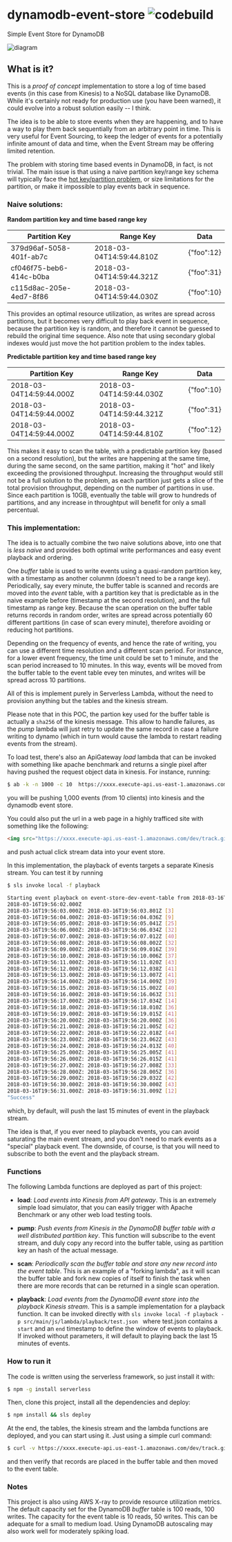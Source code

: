 # dynamodb-event-store   ![codebuild](https://codebuild.us-east-1.amazonaws.com/badges?uuid=eyJlbmNyeXB0ZWREYXRhIjoieUNIR0o0d0tpRmJab0huNkxETitablhCYWNmc3l0d0pLanRIbFQyRlJmNmRRQ2lTcGFhZUZyR3VjeEx3ZEwxdVRLOUozb0tyQWdtbm9iTXcwaGpxOXRJPSIsIml2UGFyYW1ldGVyU3BlYyI6IlJSWldUMW5TNHpCTzBGMzIiLCJtYXRlcmlhbFNldFNlcmlhbCI6MX0%3D&branch=master)
Simple Event Store for DynamoDB

![diagram](art/diagram.png)
## What is it?
This is a *proof of concept* implementation to store a log of time based events (in this case from Kinesis) to a NoSQL database like DynamoDB. While it's certainly not ready for production use (you have been warned), it could evolve into a robust solution easily -- I think.

The idea is to be able to store events when they are happening, and to have a way to play them back sequentially from an arbitrary point in time. This is very useful for Event Sourcing, to keep the ledger of events for a potentially infinite amount of data and time, when the Event Stream may be offering limited retention.

The problem with storing time based events in DynamoDB, in fact, is not trivial. The main issue is that using a naive partition key/range key schema will typically face the [hot key/partition problem](https://docs.aws.amazon.com/amazondynamodb/latest/developerguide/GuidelinesForTables.html), or size limitations for the partition, or make it impossible to play events back in sequence.


### Naive solutions:

**Random partition key and time based range key** 

|Partition Key|Range Key|Data|
|----|----|----|
|379d96af-5058-401f-ab7c|2018-03-04T14:59:44.810Z|{"foo":12}| 
|cf046f75-beb6-414c-b0ba|2018-03-04T14:59:44.321Z|{"foo":31}| 
|c115d8ac-205e-4ed7-8f86|2018-03-04T14:59:44.030Z|{"foo":10}| 

This provides an optimal resource utilization, as writes are spread across partitions, but it becomes very difficult to play back event in sequence, because the partition key is random, and therefore it cannot be guessed to rebuild the original time sequence. Also note that using secondary global indexes would just move the hot partition problem to the index tables.


**Predictable partition key and time based range key**

|Partition Key|Range Key|Data|
|----|----|----|
|2018-03-04T14:59:44.000Z|2018-03-04T14:59:44.030Z|{"foo":10}| 
|2018-03-04T14:59:44.000Z|2018-03-04T14:59:44.321Z|{"foo":31}| 
|2018-03-04T14:59:44.000Z|2018-03-04T14:59:44.810Z|{"foo":12}| 

This makes it easy to scan the table, with a predictable partition key (based on a second resolution), but the writes are happening at the same time, during the same second, on the same partition, making it "hot" and likely exceeding the provisioned throughput. Increasing the throughput would still not be a full solution to the problem, as each partition just gets a slice of the total provision throughput, depending on the number of partitions in use. Since each partition is 10GB, eventually the table will grow to hundreds of partitions, and any increase in throughtput will benefit for only a small percentual.

### This implementation:
The idea is to actually combine the two naive solutions above, into one that is *less naive* and provides both optimal write performances and easy event playback and ordering.

One *buffer* table is used to write events using a quasi-random partition key, with a timestamp as another colunmn (doesn't need to be a range key). Periodically, say every minute, the buffer table is scanned and records are moved into the *event* table, with a partition key that is predictable as in the naive example before (timestamp at the second resolution), and the full timestamp as range key. Because the scan operation on the buffer table returns records in random order, writes are spread across potentially 60 different partitions (in case of scan every minute), therefore avoiding or reducing hot partitions.

Depending on the frequency of events, and hence the rate of writing, you can use a different time resolution and a different scan period. For instance, for a lower event frequency, the time unit could be set to 1 minute, and the scan period increased to 10 minutes.
In this way, events will be moved from the buffer table to the event table evey ten minutes, and writes will be spread across 10 partitions.

All of this is implement purely in Serverless Lambda, without the need to provision anything but the tables and the kinesis stream.

Please note that in this POC, the partion key used for the buffer table is actually a `sha256` of the kinesis message. This allow to handle failures, as the *pump* lambda will just retry to update the same record in case a failure  writing to dynamo (which in turn would cause the lambda to restart reading events from the stream). 

To load test, there's also an ApiGateway *load* lambda that can be invoked with something like apache benchmark and returns a single pixel after having pushed the request object data in kinesis.  For instance, running:

```bash
$ ab -k -n 1000 -c 10  https://xxxx.execute-api.us-east-1.amazonaws.com/dev/track.gif
```

you will be pushing 1,000 events (from 10 clients) into kinesis and the dynamodb event store. 

You could also put the url in a web page in a highly trafficed site with something like the following:
```html
<img src="https://xxxx.execute-api.us-east-1.amazonaws.com/dev/track.gif">
```
and push actual click stream data into your event store.

In this implementation, the playback of events targets a separate Kinesis stream.
You can test it by running 
```bash
$ sls invoke local -f playback

Starting event playback on event-store-dev-event-table from 2018-03-16T19:56:02.000Z to 2018-03-16T19:56:32.000Z
2018-03-16T19:56:02.000Z
2018-03-16T19:56:03.000Z: 2018-03-16T19:56:03.801Z [3]
2018-03-16T19:56:04.000Z: 2018-03-16T19:56:04.036Z [9]
2018-03-16T19:56:05.000Z: 2018-03-16T19:56:05.041Z [25]
2018-03-16T19:56:06.000Z: 2018-03-16T19:56:06.034Z [32]
2018-03-16T19:56:07.000Z: 2018-03-16T19:56:07.012Z [40]
2018-03-16T19:56:08.000Z: 2018-03-16T19:56:08.002Z [32]
2018-03-16T19:56:09.000Z: 2018-03-16T19:56:09.016Z [39]
2018-03-16T19:56:10.000Z: 2018-03-16T19:56:10.006Z [37]
2018-03-16T19:56:11.000Z: 2018-03-16T19:56:11.020Z [43]
2018-03-16T19:56:12.000Z: 2018-03-16T19:56:12.038Z [41]
2018-03-16T19:56:13.000Z: 2018-03-16T19:56:13.007Z [41]
2018-03-16T19:56:14.000Z: 2018-03-16T19:56:14.009Z [39]
2018-03-16T19:56:15.000Z: 2018-03-16T19:56:15.002Z [40]
2018-03-16T19:56:16.000Z: 2018-03-16T19:56:16.063Z [31]
2018-03-16T19:56:17.000Z: 2018-03-16T19:56:17.034Z [14]
2018-03-16T19:56:18.000Z: 2018-03-16T19:56:18.010Z [36]
2018-03-16T19:56:19.000Z: 2018-03-16T19:56:19.015Z [41]
2018-03-16T19:56:20.000Z: 2018-03-16T19:56:20.000Z [36]
2018-03-16T19:56:21.000Z: 2018-03-16T19:56:21.005Z [42]
2018-03-16T19:56:22.000Z: 2018-03-16T19:56:22.018Z [44]
2018-03-16T19:56:23.000Z: 2018-03-16T19:56:23.062Z [43]
2018-03-16T19:56:24.000Z: 2018-03-16T19:56:24.013Z [40]
2018-03-16T19:56:25.000Z: 2018-03-16T19:56:25.005Z [41]
2018-03-16T19:56:26.000Z: 2018-03-16T19:56:26.015Z [41]
2018-03-16T19:56:27.000Z: 2018-03-16T19:56:27.008Z [33]
2018-03-16T19:56:28.000Z: 2018-03-16T19:56:28.005Z [36]
2018-03-16T19:56:29.000Z: 2018-03-16T19:56:29.032Z [42]
2018-03-16T19:56:30.000Z: 2018-03-16T19:56:30.000Z [43]
2018-03-16T19:56:31.000Z: 2018-03-16T19:56:31.009Z [12]
"Success"
 ``` 
 which, by default, will push the last 15 minutes of event in the playback stream.

The idea is that, if you ever need to playback events, you can avoid saturating the main event stream, and you don't need to mark events as a "special" playback event. The downside, of course, is that you will need to subscribe to both the event and the playback stream.

### Functions
The following Lambda functions are deployed as part of this project:
* **load**: _Load events into Kinesis from API gateway_. This is an extremely simple load simulator, that you can easily trigger with Apache Benchmark or any other web load testing tools.
* **pump**: _Push events from Kinesis in the DynamoDB buffer table with a well distributed partition key_. This function will subscribe to the event stream, and duly copy any record into the buffer table, using as partition key an hash of the actual message.
* **scan**: _Periodically scan the buffer table and store any new record into the event table_. This is an example of a "forking lambda", as it will scan the buffer table and fork new copies of itself to finish the task when there are more records that can be returned in a single scan operation.

* **playback**: _Load events from the DynamoDB event store into the playback Kinesis stream_. This is a sample implementation for a playback function. It can be invoked directly with `sls invoke local -f playback -p src/main/js/lambda/playback/test.json ` where test.json contains a `start` and an `end` timestamp to define the window of events to playback. If invoked without parameters, it will default to playing back the last 15 minutes of events.

### How to run it
The code is written using the serverless framework, so just install it with:
```bash
$ npm -g install serverless
```
Then, clone this project, install all the dependencies and deploy: 
```bash
$ npm install && sls deploy
```
At the end, the tables, the kinesis stream and the lambda functions are deployed, and you can start using it. Just using a simple curl command:
```bash
$ curl -v https://xxxx.execute-api.us-east-1.amazonaws.com/dev/track.gif
```
and then verify that records are placed in the buffer table and then moved to the event table.

### Notes
This project is also using AWS X-ray to provide resource utilization metrics.
The default capacity set for the DynamoDB *buffer* table is 100 reads, 100 writes. The capacity for the event table is 10 reads, 50 writes. This can be adequate for a small to medium load.
Using DynamoDB autoscaling may also work well for moderately spiking load.
